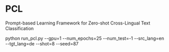 # PCL
Prompt-based Learning Framework for Zero-shot Cross-Lingual Text Classification

python run_pcl.py --gpu=1 --num_epochs=25 --num_test=-1 --src_lang=en --tgt_lang=de --shot=8 --seed=87
